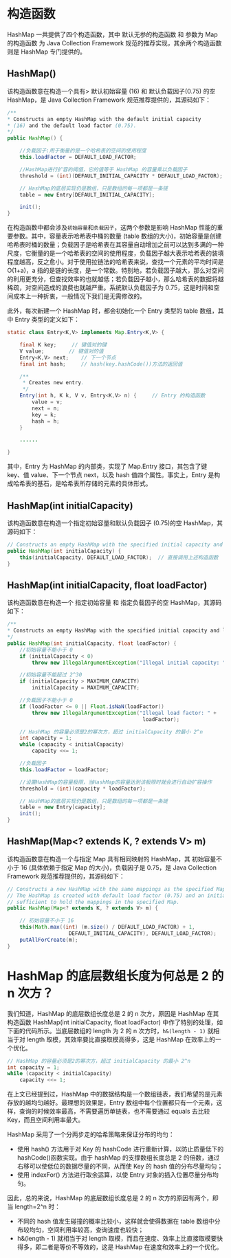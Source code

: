 # 构造函数

HashMap 一共提供了四个构造函数，其中 默认无参的构造函数 和 参数为 Map 的构造函数 为 Java Collection Framework 规范的推荐实现，其余两个构造函数则是 HashMap 专门提供的。

## HashMap()

该构造函数意在构造一个具有> 默认初始容量 (16) 和 默认负载因子(0.75) 的空 HashMap，是 Java Collection Framework 规范推荐提供的，其源码如下：

```java
/**
* Constructs an empty HashMap with the default initial capacity
* (16) and the default load factor (0.75).
*/
public HashMap() {

    //负载因子:用于衡量的是一个哈希表的空间的使用程度
    this.loadFactor = DEFAULT_LOAD_FACTOR;

    //HashMap进行扩容的阈值，它的值等于 HashMap 的容量乘以负载因子
    threshold = (int)(DEFAULT_INITIAL_CAPACITY * DEFAULT_LOAD_FACTOR);

    // HashMap的底层实现仍是数组，只是数组的每一项都是一条链
    table = new Entry[DEFAULT_INITIAL_CAPACITY];

    init();
}
```

在构造函数中都会涉及`初始容量`和`负载因子`，这两个参数是影响 HashMap 性能的重要参数。其中，容量表示哈希表中桶的数量 (table 数组的大小)，初始容量是创建哈希表时桶的数量；负载因子是哈希表在其容量自动增加之前可以达到多满的一种尺度，它衡量的是一个哈希表的空间的使用程度，负载因子越大表示哈希表的装填程度越高，反之愈小。对于使用拉链法的哈希表来说，查找一个元素的平均时间是 O(1+a)，a 指的是链的长度，是一个常数。特别地，若负载因子越大，那么对空间的利用更充分，但查找效率的也就越低；若负载因子越小，那么哈希表的数据将越稀疏，对空间造成的浪费也就越严重。系统默认负载因子为 0.75，这是时间和空间成本上一种折衷，一般情况下我们是无需修改的。

此外，每次新建一个 HashMap 时，都会初始化一个 Entry 类型的 table 数组，其中 Entry 类型的定义如下：

```java
static class Entry<K,V> implements Map.Entry<K,V> {

    final K key;     // 键值对的键
    V value;        // 键值对的值
    Entry<K,V> next;    // 下一个节点
    final int hash;     // hash(key.hashCode())方法的返回值

    /**
     * Creates new entry.
     */
    Entry(int h, K k, V v, Entry<K,V> n) {     // Entry 的构造函数
        value = v;
        next = n;
        key = k;
        hash = h;
    }

    ......

}
```

其中，Entry 为 HashMap 的内部类，实现了 Map.Entry 接口，其包含了键 key、值 value、下一个节点 next，以及 hash 值四个属性。事实上，Entry 是构成哈希表的基石，是哈希表所存储的元素的具体形式。

## HashMap(int initialCapacity)

该构造函数意在构造一个指定初始容量和默认负载因子 (0.75)的空 HashMap，其源码如下：

```java
// Constructs an empty HashMap with the specified initial capacity and the default load factor (0.75)
public HashMap(int initialCapacity) {
    this(initialCapacity, DEFAULT_LOAD_FACTOR);  // 直接调用上述构造函数
}
```

## HashMap(int initialCapacity, float loadFactor)

该构造函数意在构造一个 指定初始容量 和 指定负载因子的空 HashMap，其源码如下：

```java
/**
* Constructs an empty HashMap with the specified initial capacity and load factor.
*/
public HashMap(int initialCapacity, float loadFactor) {
    //初始容量不能小于 0
    if (initialCapacity < 0)
        throw new IllegalArgumentException("Illegal initial capacity: " + initialCapacity);

    //初始容量不能超过 2^30
    if (initialCapacity > MAXIMUM_CAPACITY)
        initialCapacity = MAXIMUM_CAPACITY;

    //负载因子不能小于 0
    if (loadFactor <= 0 || Float.isNaN(loadFactor))
        throw new IllegalArgumentException("Illegal load factor: " +
                                            loadFactor);

    // HashMap 的容量必须是2的幂次方，超过 initialCapacity 的最小 2^n
    int capacity = 1;
    while (capacity < initialCapacity)
        capacity <<= 1;

    //负载因子
    this.loadFactor = loadFactor;

    //设置HashMap的容量极限，当HashMap的容量达到该极限时就会进行自动扩容操作
    threshold = (int)(capacity * loadFactor);

    // HashMap的底层实现仍是数组，只是数组的每一项都是一条链
    table = new Entry[capacity];
    init();
}
```

## HashMap(Map<? extends K, ? extends V> m)

该构造函数意在构造一个与指定 Map 具有相同映射的 HashMap，其 初始容量不小于 16 (具体依赖于指定 Map 的大小)，负载因子是 0.75，是 Java Collection Framework 规范推荐提供的，其源码如下：

```java
// Constructs a new HashMap with the same mappings as the specified Map.
// The HashMap is created with default load factor (0.75) and an initial capacity
// sufficient to hold the mappings in the specified Map.
public HashMap(Map<? extends K, ? extends V> m) {

    // 初始容量不小于 16
    this(Math.max((int) (m.size() / DEFAULT_LOAD_FACTOR) + 1,
                    DEFAULT_INITIAL_CAPACITY), DEFAULT_LOAD_FACTOR);
    putAllForCreate(m);
}
```

# HashMap 的底层数组长度为何总是 2 的 n 次方？

我们知道，HashMap 的底层数组长度总是 2 的 n 次方，原因是 HashMap 在其构造函数 HashMap(int initialCapacity, float loadFactor) 中作了特别的处理，如下面的代码所示。当底层数组的 length 为 2 的 n 次方时，`h&(length - 1)` 就相当于对 length 取模，其效率要比直接取模高得多，这是 HashMap 在效率上的一个优化。

```java
// HashMap 的容量必须是2的幂次方，超过 initialCapacity 的最小 2^n
int capacity = 1;
while (capacity < initialCapacity)
    capacity <<= 1;
```

在上文已经提到过，HashMap 中的数据结构是一个数组链表，我们希望的是元素存放的越均匀越好。最理想的效果是，Entry 数组中每个位置都只有一个元素，这样，查询的时候效率最高，不需要遍历单链表，也不需要通过 equals 去比较 Key，而且空间利用率最大。

HashMap 采用了一个分两步走的哈希策略来保证分布的均匀：

- 使用 hash() 方法用于对 Key 的 hashCode 进行重新计算，以防止质量低下的 hashCode()函数实现。由于 hashMap 的支撑数组长度总是 2 的倍数，通过右移可以使低位的数据尽量的不同，从而使 Key 的 hash 值的分布尽量均匀；
- 使用 indexFor() 方法进行取余运算，以使 Entry 对象的插入位置尽量分布均匀。

因此，总的来说，HashMap 的底层数组长度总是 2 的 n 次方的原因有两个，即当 length=2^n 时：

- 不同的 hash 值发生碰撞的概率比较小，这样就会使得数据在 table 数组中分布较均匀，空间利用率较高，查询速度也较快；
- h&(length - 1) 就相当于对 length 取模，而且在速度、效率上比直接取模要快得多，即二者是等价不等效的，这是 HashMap 在速度和效率上的一个优化。

